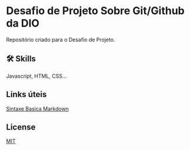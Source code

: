 # Desafio de Projeto Sobre Git/Github da DIO
Repositório criado para o Desafio de Projeto.

## 🛠 Skills
Javascript, HTML, CSS...

## Links úteis
[Sintaxe Basica Markdown](https://www.markdownguide.org/basic-syntax/)

## License

[MIT](https://choosealicense.com/licenses/mit/)

